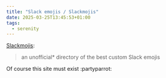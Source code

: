 ```yaml
---
title: "Slack emojis / Slackmojis"
date: 2025-03-25T13:45:53+01:00
tags:
  - serenity
---
```


[Slackmojis](https://slackmojis.com/):

> an unofficial* directory of the best custom Slack emojis

Of course this site must exist :partyparrot:
